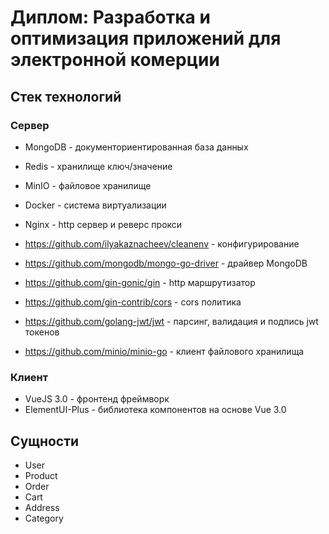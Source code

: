 # Диплом: Разработка и оптимизация приложений для электронной комерции

## Стек технологий

### Сервер

- MongoDB - документориентированная база данных
- Redis - хранилище ключ/значение
- MinIO - файловое хранилище
- Docker - система виртуализации
- Nginx - http сервер и реверс прокси

- https://github.com/ilyakaznacheev/cleanenv - конфигурирование
- https://github.com/mongodb/mongo-go-driver - драйвер MongoDB
- https://github.com/gin-gonic/gin - http маршрутизатор
- https://github.com/gin-contrib/cors - cors политика
- https://github.com/golang-jwt/jwt - парсинг, валидация и подпись jwt токенов
- https://github.com/minio/minio-go - клиент файлового хранилища

### Клиент

- VueJS 3.0 - фронтенд фреймворк
- ElementUI-Plus - библиотека компонентов на основе Vue 3.0

## Сущности

- User
- Product
- Order
- Cart
- Address
- Category
